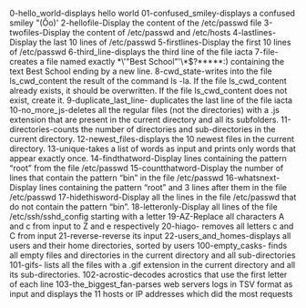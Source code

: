 0-hello_world-displays hello world
01-confused_smiley-displays a confused smiley "(Ôo)'
2-hellofile-Display the content of the /etc/passwd file
3-twofiles-Display the content of /etc/passwd and /etc/hosts
4-lastlines-Display the last 10 lines of /etc/passwd
5-firstlines-Display the first 10 lines of /etc/passwd
6-third_line-displays the third line of the file iacta
7-file-creates a file named exactly \*\\'"Best School"\'\\*$\?\*\*\*\*\*:) containing the text Best School ending by a new line.
8-cwd_state-writes into the file ls_cwd_content the result of the command ls -la. If the file ls_cwd_content already exists, it should be overwritten. If the file ls_cwd_content does not exist, create it.
9-duplicate_last_line- duplicates the last line of the file iacta
10-no_more_js-deletes all the regular files (not the directories) with a .js extension that are present in the current directory and all its subfolders.
11-directories-counts the number of directories and sub-directories in the current directory.
12-newest_files-displays the 10 newest files in the current directory.
13-unique-takes a list of words as input and prints only words that appear exactly once.
14-findthatword-Display lines containing the pattern “root” from the file /etc/passwd
15-countthatword-Display the number of lines that contain the pattern “bin” in the file /etc/passwd
16-whatsnext-Display lines containing the pattern “root” and 3 lines after them in the file /etc/passwd
17-hidethisword-Display all the lines in the file /etc/passwd that do not contain the pattern “bin”.
18-letteronly-Display all lines of the file /etc/ssh/sshd_config starting with a letter
19-AZ-Replace all characters A and c from input to Z and e respectively
20-hiago- removes all letters c and C from input
21-reverse-reverse its input
22-users_and_homes-displays all users and their home directories, sorted by users
100-empty_casks- finds all empty files and directories in the current directory and all sub-directories
101-gifs- lists all the files with a .gif extension in the current directory and all its sub-directories.
102-acrostic-decodes acrostics that use the first letter of each line
103-the_biggest_fan-parses web servers logs in TSV format as input and displays the 11 hosts or IP addresses which did the most requests

